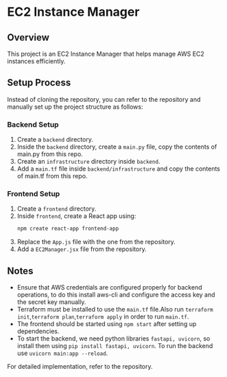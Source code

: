 # EC2 Instance Manager

## Overview
This project is an EC2 Instance Manager that helps manage AWS EC2 instances efficiently.

## Setup Process
Instead of cloning the repository, you can refer to the repository and manually set up the project structure as follows:

### Backend Setup
1. Create a `backend` directory.
2. Inside the `backend` directory, create a `main.py` file, copy the contents of main.py from this repo.
3. Create an `infrastructure` directory inside `backend`.
4. Add a `main.tf` file inside `backend/infrastructure` and copy the contents of main.tf from this repo.

### Frontend Setup
1. Create a `frontend` directory.
2. Inside `frontend`, create a React app using:
   ```sh
   npm create react-app frontend-app
   ```
3. Replace the `App.js` file with the one from the repository.
4. Add a `EC2Manager.jsx` file from the repository.

## Notes
- Ensure that AWS credentials are configured properly for backend operations, to do this install aws-cli and configure the access key and the secret key manually.
- Terraform must be installed to use the `main.tf` file.Also run `terraform init`,`terraform plan`,`terraform apply` in order to run `main.tf`.
- The frontend should be started using `npm start` after setting up dependencies.
- To start the backend, we need python libraries `fastapi, uvicorn`, so install them using `pip install fastapi, uvicorn`. To run the backend use `uvicorn main:app --reload`.

For detailed implementation, refer to the repository.
